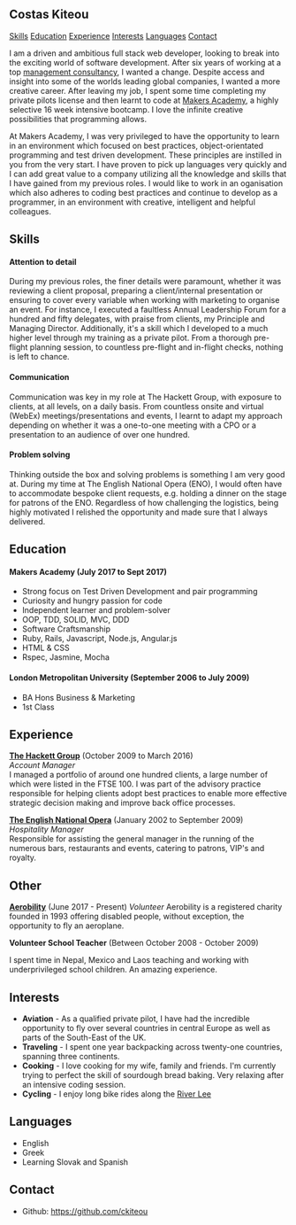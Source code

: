 ## Costas Kiteou
[Skills](#skills) [Education](#education) [Experience](#experience) [Interests](#interests)  [Languages](#languages) [Contact](#contact)

I am a driven and ambitious full stack web developer, looking to break into the exciting world of software development. After six years of working at a top [management consultancy](http://www.thehackettgroup.com/), I wanted a change. Despite access and insight into some of the worlds leading global companies, I wanted a more creative career. After leaving my job, I spent some time completing my private pilots license and then learnt to code at [Makers Academy](http://www.makersacademy.com/), a highly selective 16 week intensive bootcamp. I love the infinite creative possibilities that programming allows.

At Makers Academy, I was very privileged to have the opportunity to learn in an environment which focused on best practices, object-orientated programming and test driven development. These principles are instilled in you from the very start. I have proven to pick up languages very quickly and I can add great value to a company utilizing all the knowledge and skills that I have gained from my previous roles. I would like to work in an oganisation which also adheres to coding best practices and continue to develop as a programmer, in an environment with creative, intelligent and helpful colleagues.

## Skills<a name="skills"></a>

#### Attention to detail

During my previous roles, the finer details were paramount, whether it was reviewing a client proposal, preparing a client/internal presentation or ensuring to cover every variable when working with marketing  to organise an event. For instance, I executed a faultless Annual Leadership Forum for a hundred and fifty delegates, with praise from clients, my Principle and Managing Director. Additionally, it's a skill which I developed to a much higher level through my training as a private pilot. From a thorough pre-flight planning session, to countless pre-flight and in-flight checks, nothing is left to chance.

#### Communication

Communication was key in my role at The Hackett Group, with exposure to clients, at all levels, on a daily basis. From countless onsite and virtual (WebEx) meetings/presentations and events, I learnt to adapt my approach depending on whether it was a one-to-one meeting with a CPO or a presentation to an audience of over one hundred.

#### Problem solving

Thinking outside the box and solving problems is something I am very good at. During my time at The English National Opera (ENO), I would often have to accommodate bespoke client requests, e.g. holding a dinner on the stage for patrons of the ENO. Regardless of how challenging the logistics, being highly motivated I relished the opportunity and made sure that I always delivered.

## Education<a name="education"></a>

#### Makers Academy (July 2017 to Sept 2017)

- Strong focus on Test Driven Development and pair programming
- Curiosity and hungry passion for code
- Independent learner and problem-solver
- OOP, TDD, SOLID, MVC, DDD
- Software Craftsmanship
- Ruby, Rails, Javascript, Node.js, Angular.js
- HTML & CSS
- Rspec, Jasmine, Mocha

#### London Metropolitan University (September 2006 to July 2009)

- BA Hons Business & Marketing
- 1st Class

## Experience<a name="experience"></a>

**[The Hackett Group](http://www.thehackettgroup.com/)** (October 2009 to March 2016)    
*Account Manager*  
I managed a portfolio of around one hundred clients, a large number of which were listed in the FTSE 100. I was part of the advisory practice responsible for helping clients adopt best practices to enable more effective strategic decision making and improve back office processes.

**[The English National Opera](https://www.eno.org/?gclid=CjwKEAjws-LKBRDCk9v6_cnBgjISJAADkzXekGYpLeo2A5-FNqP-27LdDBZz9GGPL3yl-IgIgDYmphoCJDfw_wcB)** (January 2002 to September 2009)   
*Hospitality Manager*  
Responsible for assisting the general manager in the running of the numerous bars, restaurants and events, catering to patrons, VIP's and royalty.

## Other

**[Aerobility](http://www.aerobility.com/)** (June 2017 - Present)
*Volunteer*
Aerobility is a registered charity founded in 1993 offering disabled people, without exception, the opportunity to fly an aeroplane.

**Volunteer School Teacher** (Between October 2008 - October 2009)

I spent time in Nepal, Mexico and Laos teaching and working with underprivileged school children. An amazing experience.



## Interests<a name="interests"></a>

- **Aviation** - As a qualified private pilot, I have had the incredible opportunity to fly over several countries in central Europe as well as parts of the South-East of the UK.
- **Traveling** - I spent one year backpacking across twenty-one countries, spanning three continents.
- **Cooking** - I love cooking for my wife, family and friends. I'm currently trying to perfect the skill of sourdough bread baking. Very relaxing after an intensive coding session.
- **Cycling** - I enjoy long bike rides along the [River Lee](https://canalrivertrust.org.uk/enjoy-the-waterways/canal-and-river-network/lee-navigation)

## Languages<a name="languages"></a>

- English
- Greek
- Learning Slovak and Spanish

## Contact

- Github: https://github.com/ckiteou
